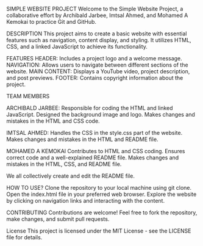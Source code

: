 SIMPLE WEBSITE PROJECT
Welcome to the Simple Website Project, a collaborative effort by Archibald Jarbee, Imtsal Ahmed, and Mohamed A Kemokai to practice Git and GitHub.

DESCRIPTION
This project aims to create a basic website with essential features such as navigation, content display, and styling. It utilizes HTML, CSS, and a linked JavaScript to achieve its functionality.

FEATURES
HEADER: Includes a project logo and a welcome message.
NAVIGATION: Allows users to navigate between different sections of the website.
MAIN CONTENT: Displays a YouTube video, project description, and post previews.
FOOTER: Contains copyright information about the project.

TEAM MEMBERS

ARCHIBALD JARBEE:
Responsible for coding the HTML and linked JavaScript.
Designed the background image and logo.
Makes changes and mistakes in the HTML and CSS code.

IMTSAL AHMED:
Handles the CSS in the style.css part of the website.
Makes changes and mistakes in the HTML and README file.

MOHAMED A KEMOKAI
Contributes to HTML and CSS coding.
Ensures correct code and a well-explained README file.
Makes changes and mistakes in the HTML, CSS, and README file.

We all collectively create and edit the README file.

HOW TO USE?
Clone the repository to your local machine using git clone.
Open the index.html file in your preferred web browser.
Explore the website by clicking on navigation links and interacting with the content.

CONTRIBUTING
Contributions are welcome! Feel free to fork the repository, make changes, and submit pull requests.

License
This project is licensed under the MIT License - see the LICENSE file for details.

